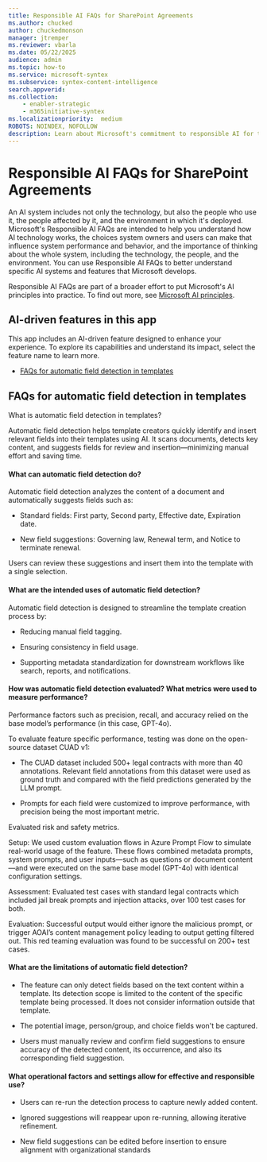 ```yaml
---
title: Responsible AI FAQs for SharePoint Agreements
ms.author: chucked
author: chuckedmonson
manager: jtremper
ms.reviewer: vbarla
ms.date: 05/22/2025
audience: admin
ms.topic: how-to
ms.service: microsoft-syntex
ms.subservice: syntex-content-intelligence
search.appverid: 
ms.collection: 
    - enabler-strategic
    - m365initiative-syntex
ms.localizationpriority:  medium
ROBOTS: NOINDEX, NOFOLLOW
description: Learn about Microsoft's commitment to responsible AI for the SharePoint Agreements solution.
---
```


# Responsible AI FAQs for SharePoint Agreements

An AI system includes not only the technology, but also the people who use it, the people affected by it, and the environment in which it's deployed. Microsoft's Responsible AI FAQs are intended to help you understand how AI technology works, the choices system owners and users can make that influence system performance and behavior, and the importance of thinking about the whole system, including the technology, the people, and the environment. You can use Responsible AI FAQs to better understand specific AI systems and features that Microsoft develops.

Responsible AI FAQs are part of a broader effort to put Microsoft's AI principles into practice. To find out more, see [Microsoft AI principles](https://www.microsoft.com/ai/responsible-ai).

## AI-driven features in this app

This app includes an AI-driven feature designed to enhance your experience. To explore its capabilities and understand its impact, select the feature name to learn more.

- [FAQs for automatic field detection in templates](#faqs-for-automatic-field-detection-in-templates)

## FAQs for automatic field detection in templates

What is automatic field detection in templates?

Automatic field detection helps template creators quickly identify and insert relevant fields into their templates using AI. It scans documents, detects key content, and suggests fields for review and insertion—minimizing manual effort and saving time.

#### What can automatic field detection do?

Automatic field detection analyzes the content of a document and automatically suggests fields such as:

- Standard fields: First party, Second party, Effective date, Expiration date.

- New field suggestions: Governing law, Renewal term, and Notice to terminate renewal.

Users can review these suggestions and insert them into the template with a single selection.

#### What are the intended uses of automatic field detection?

Automatic field detection is designed to streamline the template creation process by:

- Reducing manual field tagging.

- Ensuring consistency in field usage.

- Supporting metadata standardization for downstream workflows like search, reports, and notifications.

#### How was automatic field detection evaluated? What metrics were used to measure performance?

Performance factors such as precision, recall, and accuracy relied on the base model’s performance (in this case, GPT-4o).

To evaluate feature specific performance, testing was done on the open-source dataset CUAD v1:

- The CUAD dataset included 500+ legal contracts with more than 40 annotations. Relevant field annotations from this dataset were used as ground truth and compared with the field predictions generated by the LLM prompt.

- Prompts for each field were customized to improve performance, with precision being the most important metric.

Evaluated risk and safety metrics.

Setup: We used custom evaluation flows in Azure Prompt Flow to simulate real-world usage of the feature. These flows combined metadata prompts, system prompts, and user inputs—such as questions or document content—and were executed on the same base model (GPT-4o) with identical configuration settings.

Assessment: Evaluated test cases with standard legal contracts which included jail break prompts and injection attacks, over 100 test cases for both.

Evaluation: Successful output would either ignore the malicious prompt, or trigger AOAI’s content management policy leading to output getting filtered out. This red teaming evaluation was found to be successful on 200+ test cases.

#### What are the limitations of automatic field detection?

- The feature can only detect fields based on the text content within a template. Its detection scope is limited to the content of the specific template being processed. It does not consider information outside that template.

- The potential image, person/group, and choice fields won't be captured.

- Users must manually review and confirm field suggestions to ensure accuracy of the detected content, its occurrence, and also its corresponding field suggestion.

#### What operational factors and settings allow for effective and responsible use?

- Users can re-run the detection process to capture newly added content.

- Ignored suggestions will reappear upon re-running, allowing iterative refinement.

- New field suggestions can be edited before insertion to ensure alignment with organizational standards
